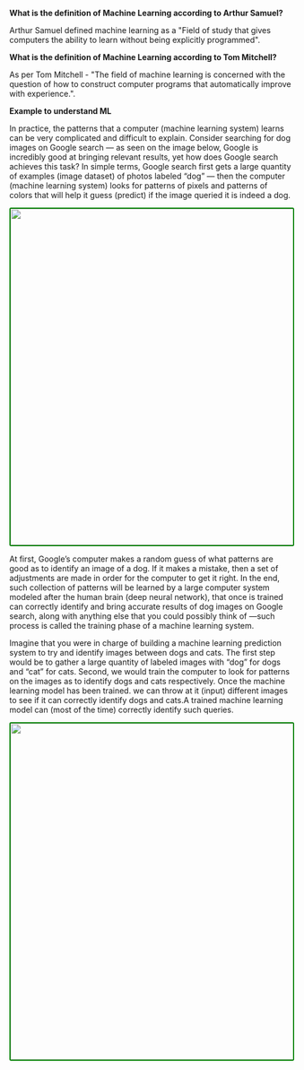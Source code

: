  **What is the definition of Machine Learning according to Arthur Samuel?**

Arthur Samuel defined machine learning as a "Field of study that gives computers the ability to learn without being explicitly programmed".


**What is the definition of Machine Learning according to Tom Mitchell?**

As per Tom Mitchell - "The field of machine learning is concerned with the question of how to construct computer programs that automatically improve with experience.".  


**Example to understand ML**

In practice, the patterns that a computer (machine learning system) learns can be very complicated and difficult to explain. Consider searching for dog images on Google search — as seen on the image below, Google is incredibly good at bringing relevant results, yet how does Google search achieves this task? In simple terms, Google search first gets a large quantity of examples (image dataset) of photos labeled “dog” — then the computer (machine learning system) looks for patterns of pixels and patterns of colors that will help it guess (predict) if the image queried it is indeed a dog.

<img style="border: 2px solid green; border-radius: 3px; object-fit: contain;" src="https://miro.medium.com/max/1632/1*uDt13eg4fDVVV2ZI6XOQOQ.png"  width="800" height="600" border="10" />

At first, Google’s computer makes a random guess of what patterns are good as to identify an image of a dog. If it makes a mistake, then a set of adjustments are made in order for the computer to get it right. In the end, such collection of patterns will be learned by a large computer system modeled after the human brain (deep neural network), that once is trained can correctly identify and bring accurate results of dog images on Google search, along with anything else that you could possibly think of —such process is called the training phase of a machine learning system.

Imagine that you were in charge of building a machine learning prediction system to try and identify images between dogs and cats. The first step would be to gather a large quantity of labeled images with “dog” for dogs and “cat” for cats. Second, we would train the computer to look for patterns on the images as to identify dogs and cats respectively.
Once the machine learning model has been trained. we can throw at it (input) different images to see if it can correctly identify dogs and cats.A trained machine learning model can (most of the time) correctly identify such queries.

<img style="border: 2px solid green; border-radius: 3px; object-fit: contain; " src="https://miro.medium.com/max/822/0*CvvYdZZ_rOH-XkcX.gif"  width="800" height="600" border="10" />
